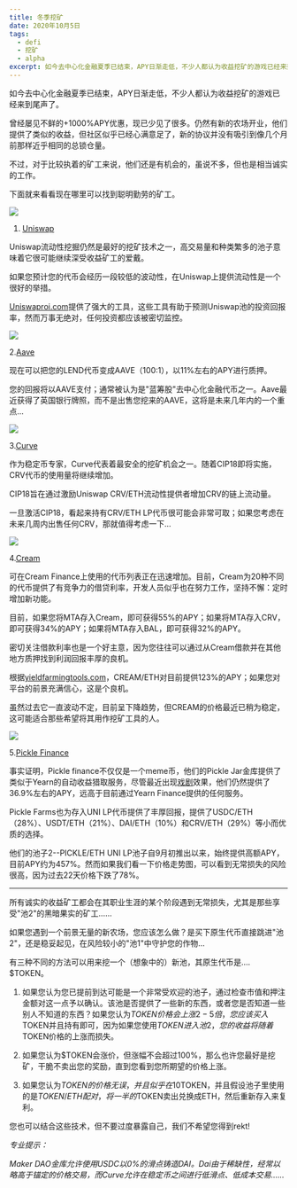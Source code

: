 ```yaml
---
title: 冬季挖矿
date: 2020年10月5日
tags:
  - defi
  - 挖矿
  - alpha
excerpt: 如今去中心化金融夏季已结束，APY日渐走低，不少人都认为收益挖矿的游戏已经来到尾声了。
---
```


如今去中心化金融夏季已结束，APY日渐走低，不少人都认为收益挖矿的游戏已经来到尾声了。

曾经屡见不鲜的+1000%APY优惠，现已少见了很多。仍然有新的农场开业，他们提供了类似的收益，但社区似乎已经心满意足了，新的协议并没有吸引到像几个月前那样近乎相同的总锁仓量。

不过，对于比较执着的矿工来说，他们还是有机会的，虽说不多，但也是相当诚实的工作。

下面就来看看现在哪里可以找到聪明勤劳的矿工。

![](https://raw.githubusercontent.com/RektHQ/Assets/main/images/2020/10/uniswap-1.png)
 
1.	[Uniswap](https://uniswap.org/)

Uniswap流动性挖掘仍然是最好的挖矿技术之一，高交易量和种类繁多的池子意味着它很可能继续深受收益矿工的爱戴。

如果您预计您的代币会经历一段较低的波动性，在Uniswap上提供流动性是一个很好的举措。

[Uniswaproi.com](https://www.uniswaproi.com/)提供了强大的工具，这些工具有助于预测Uniswap池的投资回报率，然而万事无绝对，任何投资都应该被密切监控。

![](https://raw.githubusercontent.com/RektHQ/Assets/main/images/2020/10/aave-1.jpg)

2.[Aave](https://app.aave.com/)

现在可以把您的LEND代币变成AAVE（100:1），以11%左右的APY进行质押。

您的回报将以AAVE支付；通常被认为是"蓝筹股"去中心化金融代币之一。Aave最近获得了英国银行牌照，而不是出售您挖来的AAVE，这将是未来几年内的一个重点...    

![](https://raw.githubusercontent.com/RektHQ/Assets/main/images/2020/10/curve.png)

3.[Curve](https://www.curve.fi/)

作为稳定币专家，Curve代表着最安全的挖矿机会之一。随着CIP18即将实施，CRV代币的使用量将继续增加。

CIP18旨在通过激励Uniswap CRV/ETH流动性提供者增加CRV的链上流动量。

 一旦激活CIP18，看起来持有CRV/ETH LP代币很可能会非常可取；如果您考虑在未来几周内出售任何CRV，那就值得考虑一下...
 
 ![](https://raw.githubusercontent.com/RektHQ/Assets/main/images/2020/10/cream.png)
 
4.[Cream](https://cream.finance/)

可在Cream Finance上使用的代币列表正在迅速增加。目前，Cream为20种不同的代币提供了有竞争力的借贷利率，开发人员似乎也在努力工作，坚持不懈：定时增加新功能。

目前，如果您将MTA存入Cream，即可获得55%的APY；如果将MTA存入CRV，即可获得34%的APY；如果将MTA存入BAL，即可获得32%的APY。

密切关注借款利率也是一个好主意，因为您往往可以通过从Cream借款并在其他地方质押找到利润回报丰厚的良机。

根据[yieldfarmingtools.com](https://yieldfarmingtools.com/)，CREAM/ETH对目前提供123%的APY；如果您对平台的前景充满信心，这是个良机。

虽然过去它一直波动不定，目前呈下降趋势，但CREAM的价格最近已稍为稳定，这可能适合那些希望将其用作挖矿工具的人。

![](https://raw.githubusercontent.com/RektHQ/Assets/main/images/2020/10/pickle.jpg)

5.[Pickle Finance](https://pickle.finance/)

事实证明，Pickle finance不仅仅是一个meme币，他们的Pickle Jar金库提供了类似于Yearn的自动收益猎取服务，尽管最近出现[戏剧](https://medium.com/@picklefinance/claim-picklejar-funds-a033b5ef91aa)效果，他们仍然提供了36.9%左右的APY，远高于目前通过Yearn Finance提供的任何服务。

Pickle Farms也为存入UNI LP代币提供了丰厚回报，提供了USDC/ETH（28%）、USDT/ETH（21%）、DAI/ETH（10%）和CRV/ETH（29%）等小而优质的选择。

他们的池子2--PICKLE/ETH UNI LP池子自9月初推出以来，始终提供高额APY，目前APY约为457%。然而如果我们看一下价格走势图，可以看到无常损失的风险很高，因为过去22天价格下跌了78%。
________________________________________

所有诚实的收益矿工都会在其职业生涯的某个阶段遇到无常损失，尤其是那些享受"池2"的黑暗果实的矿工......

如果您遇到一个前景无量的新农场，您应该怎么做？是买下原生代币直接跳进"池2"，还是稳妥起见，在风险较小的"池1"中守护您的作物…

有三种不同的方法可以用来挖一个（想象中的）新池，其原生代币是…. $TOKEN。

1.	如果您认为您已提前到达可能是一个非常受欢迎的池子，通过检查市值和押注金额对这一点予以确认。该池是否提供了一些新的东西，或者您是否知道一些别人不知道的东西？如果您认为$TOKEN价格会上涨2-5倍，您应该买入$TOKEN并且持有即可，因为如果您使用$TOKEN进入池2，您的收益将随着$TOKEN价格的上涨而损失。

2.	如果您认为$TOKEN会涨价，但涨幅不会超过100%，那么也许您最好是挖矿，干脆不卖出您的奖励，直到您看到您所期望的价格上涨。

3.	如果您认为$TOKEN的价格无误，并且似乎在10%的范围内进行交易，最好的盈利方式可能是挖$TOKEN，并且假设池子里使用的是$TOKEN/ETH配对，将一半的$TOKEN卖出兑换成ETH，然后重新存入来复利。

您也可以结合这些技术，但不要过度暴露自己，我们不希望您得到rekt!

_专业提示：_

_Maker DAO金库允许使用USDC以0%的滑点铸造DAI。Dai由于稀缺性，经常以略高于锚定的价格交易，而Curve允许在稳定币之间进行低滑点、低成本交易......_
